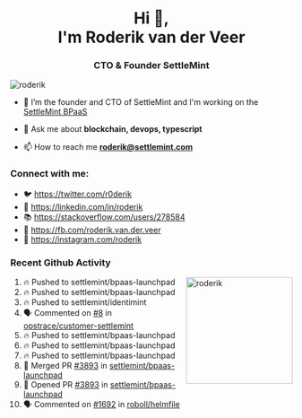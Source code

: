 <h1 align="center">Hi 👋,<br/> I'm Roderik van der Veer</h1>
<h3 align="center">CTO & Founder SettleMint</h3>

<p align="left"> <img src="https://komarev.com/ghpvc/?username=roderik" alt="roderik" /> </p>

- 🔭 I’m the founder and CTO of SettleMint and I'm working on the [SettleMint BPaaS](https://settlemint.com)

- 💬 Ask me about **blockchain, devops, typescript**

- 📫 How to reach me **roderik@settlemint.com**



### Connect with me:

- 🐦 https://twitter.com/r0derik
- 🏢 https://linkedin.com/in/roderik
- 📚 https://stackoverflow.com/users/278584
- 🙊 https://fb.com/roderik.van.der.veer
- 📸 https://instagram.com/roderik

### Recent Github Activity
<img src="https://github-readme-stats.vercel.app/api?username=roderik&show_icons=true&count_private=true" alt="roderik" align="right" height="190" />

<!--START_SECTION:activity-->
1. 🔥 Pushed to settlemint/bpaas-launchpad
2. 🔥 Pushed to settlemint/bpaas-launchpad
3. 🔥 Pushed to settlemint/identimint
4. 🗣 Commented on [#8](https://github.com/opstrace/customer-settlemint/issues/8) in [opstrace/customer-settlemint](https://github.com/opstrace/customer-settlemint)
5. 🔥 Pushed to settlemint/bpaas-launchpad
6. 🔥 Pushed to settlemint/bpaas-launchpad
7. 🔥 Pushed to settlemint/bpaas-launchpad
8. 🎉 Merged PR [#3893](https://github.com/settlemint/bpaas-launchpad/pull/3893) in [settlemint/bpaas-launchpad](https://github.com/settlemint/bpaas-launchpad)
9. 💪 Opened PR [#3893](https://github.com/settlemint/bpaas-launchpad/pull/3893) in [settlemint/bpaas-launchpad](https://github.com/settlemint/bpaas-launchpad)
10. 🗣 Commented on [#1692](https://github.com/roboll/helmfile/issues/1692) in [roboll/helmfile](https://github.com/roboll/helmfile)
<!--END_SECTION:activity-->